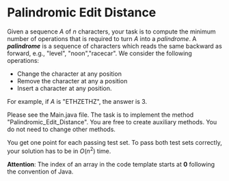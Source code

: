 # Palindromic Edit Distance

Given a sequence $A$ of $n$ characters, your task is to compute the minimum number of operations that is required to turn $A$ into a *palindrome*.
A ***palindrome*** is a sequence of characters which reads the same backward as forward, e.g., "level", "noon","racecar". 
We consider the following operations:

- Change the character at any position
- Remove the character at any a position
- Insert a character at any position. 

For example, if $A$ is "ETHZETHZ", the answer is 3.


Please see the Main.java file. The task is to implement the method "Palindromic_Edit_Distance". You are free to create auxiliary methods. You do not need to change other methods. 

You get one point for each passing test set. 
To pass both test sets correctly, your solution has to be in $O(n^2)$ time.


**Attention**: The index of an array in the code template starts at **0** following the convention of Java. 
